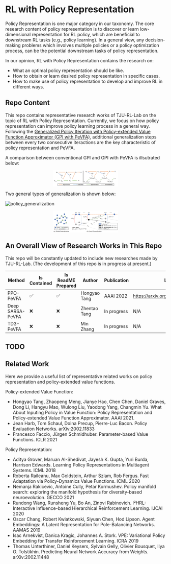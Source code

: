 # RL with Policy Representation

Policy Representation is one major category in our taxonomy. 
The core research content of policy representation is to discover or learn low-dimensional representation for RL policy, which are beneficial to downstream RL tasks (e.g., policy learning).
In a general view, any decision-making problems which involves multiple policies or a policy optimization process, can be the potential downstream tasks of policy representation.

In our opinion, RL with Policy Representation contains the research on:
- What an optimal policy representation should be like.
- How to obtain or learn desired policy representation in specific cases.
- How to make use of policy representation to develop and improve RL in different ways.

## Repo Content

This repo contains representative research works of TJU-RL-Lab on the topic of RL with Policy Representation.
Currently, we focus on how policy representation can improve policy learning process in a general way.
Following the [Generalized Policy Iteration with Policy-extended Value Function Approximator (GPI with PeVFA)](http://rl.beiyang.ren/tju_rl/self-supervised-rl/tree/master/RL%20with%20Policy%20Representation/Policy-based%20RL%20with%20PeVFA/PPO-PeVFA),
additional generalization steps between every two consecutive iteractions are the key characteristic of policy representation and PeVFA.

A comparison between conventional GPI and GPI with PeVFA is illsutrated below:

<div align=center><img align="center" src="./assets/pr_readme_figs/GPI_with_PeVFA.png" alt="GPI-with-PeVFA" style="zoom:20%;" /></div>

Two general types of generalization is shown below:

![policy_generalization](http://rl.beiyang.ren/tju_rl/self-supervised-rl/raw/master/RL%20with%20Policy%20Representation/readme_figs/policy_generalization.png)
<div align=center><img align="center" src="./assets/pr_readme_figs/policy_generalization.png" alt="policy_generalization" style="zoom:20%;" /></div>

## An Overall View of Research Works in This Repo  

This repo will be constantly updated to include new researches made by TJU-RL-Lab. 
(The development of this repo is in progress at present.)

| Method | Is Contained | Is ReadME Prepared | Author | Publication | Link |
| ------ | --- | --- | ------ | ------ | ------ |
| PPO-PeVFA | ✅ | ✅ | Hongyao Tang  |AAAI 2022 | https://arxiv.org/abs/2010.09536 |
| Deep SARSA-PeVFA |❌ |  ❌ | Zhentao Tang|In progress | N/A |
| TD3-PeVFA |❌ |  ❌ | Min Zhang |In progress | N/A |


## TODO


## Related Work

Here we provide a useful list of representative related works on policy representation and policy-extended value functions.

Policy-extended Value Function:
- Hongyao Tang, Zhaopeng Meng, Jianye Hao, Chen Chen, Daniel Graves, Dong Li, Hangyu Mao, Wulong Liu, Yaodong Yang, Changmin Yu. What About Inputing Policy in Value Function: Policy Representation and Policy-extended Value Function Approximator. AAAI 2021.
- Jean Harb, Tom Schaul, Doina Precup, Pierre-Luc Bacon. Policy Evaluation Networks. arXiv:2002.11833
- Francesco Faccio, Jürgen Schmidhuber. Parameter-based Value Functions. ICLR 2021

Policy Representation:
- Aditya Grover, Maruan Al-Shedivat, Jayesh K. Gupta, Yuri Burda, Harrison Edwards. Learning Policy Representations in Multiagent Systems. ICML 2018
- Roberta Raileanu, Max Goldstein, Arthur Szlam, Rob Fergus. Fast Adaptation via Policy-Dynamics Value Functions. ICML 2020
- Nemanja Rakicevic, Antoine Cully, Petar Kormushev. Policy manifold search: exploring the manifold hypothesis for diversity-based neuroevolution. GECCO 2021
- Rundong Wang, Runsheng Yu, Bo An, Zinovi Rabinovich. I²HRL: Interactive Influence-based Hierarchical Reinforcement Learning. IJCAI 2020
- Oscar Chang, Robert Kwiatkowski, Siyuan Chen, Hod Lipson. Agent Embeddings: A Latent Representation for Pole-Balancing Networks. AAMAS 2019
- Isac Arnekvist, Danica Kragic, Johannes A. Stork. VPE: Variational Policy Embedding for Transfer Reinforcement Learning. ICRA 2019
- Thomas Unterthiner, Daniel Keysers, Sylvain Gelly, Olivier Bousquet, Ilya O. Tolstikhin. Predicting Neural Network Accuracy from Weights. arXiv:2002.11448


